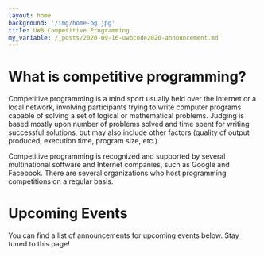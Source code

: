 ```yaml
---
layout: home
background: '/img/home-bg.jpg'
title: UWB Competitive Programming
my_variable: /_posts/2020-09-16-uwbcode2020-announcement.md
---
```

# What is competitive programming?
Competitive programming is a mind sport usually held over the Internet or a local network, involving participants trying to write computer programs capable of solving a set of logical or mathematical problems. Judging is based mostly upon number of problems solved and time spent for writing successful solutions, but may also include other factors (quality of output produced, execution time, program size, etc.)

Competitive programming is recognized and supported by several multinational software and Internet companies, such as Google and Facebook. There are several organizations who host programming competitions on a regular basis.

# Upcoming Events

You can find a list of announcements for upcoming events below. Stay tuned to this page!
